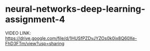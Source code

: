 # neural-networks-deep-learning-assignment-4

VIDEO LINK: https://drive.google.com/file/d/1HUSfPZDvJYZOs0k0ix8Q60Xe-FhD3FTm/view?usp=sharing
